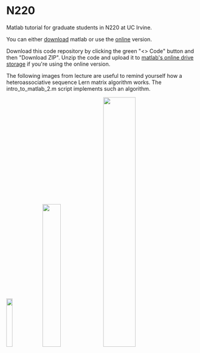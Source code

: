 # N220
Matlab tutorial for graduate students in N220 at UC Irvine.

You can either [download](https://www.mathworks.com/help/install/ug/install-products-with-internet-connection.html) matlab or use the [online](https://matlab.mathworks.com/) version.

Download this code repository by clicking the green "<> Code" button and then "Download ZIP". Unzip the code and upload it to [matlab's online drive storage](https://drive.mathworks.com/) if you're using the online version.

The following images from lecture are useful to remind yourself how a heteroassociative sequence Lern matrix algorithm works. The intro_to_matlab_2.m script implements such an algorithm.

<img src="https://github.com/user-attachments/assets/b9d15aa8-970a-47bb-8cdd-95e47960c167" width="18%">
<img src="https://github.com/user-attachments/assets/63f91adc-1f2f-4168-903a-a14da332f0f9" width="31%">
<img src="https://github.com/user-attachments/assets/ccb80b57-1746-4f82-a01b-a4d28240f566" width="41%">
